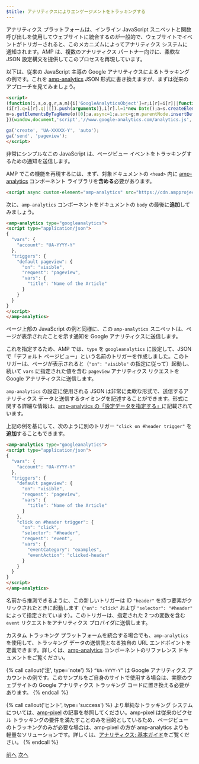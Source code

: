 ```yaml
---
$title: アナリティクスによりエンゲージメントをトラッキングする
---
```


アナリティクス プラットフォームは、インライン JavaScript スニペットと関数呼び出しを使用してウェブサイトに統合するのが一般的で、ウェブサイトでイベントがトリガーされると、このメカニズムによってアナリティクス システムに通知されます。AMP は、複数のアナリティクス パートナー向けに、柔軟な JSON 設定構文を提供してこのプロセスを再現しています。

以下は、従来の JavaScript 主導の Google アナリティクスによるトラッキングの例です。これを [amp-analytics](/ja/docs/reference/components/amp-analytics.html) JSON 形式に書き換えますが、まずは従来のアプローチを見てみましょう。

```html
<script>
(function(i,s,o,g,r,a,m){i['GoogleAnalyticsObject']=r;i[r]=i[r]||function(){
(i[r].q=i[r].q||[]).push(arguments)},i[r].l=1*new Date();a=s.createElement(o),
m=s.getElementsByTagName(o)[0];a.async=1;a.src=g;m.parentNode.insertBefore(a,m)
})(window,document,'script','//www.google-analytics.com/analytics.js','ga');

ga('create', 'UA-XXXXX-Y', 'auto');
ga('send', 'pageview');
</script>
```

非常にシンプルなこの JavaScript は、ページビュー イベントをトラッキングするための通知を送信します。

AMP でこの機能を再現するには、まず、対象ドキュメントの `<head>` 内に [amp-analytics](/ja/docs/reference/components/amp-analytics.html) コンポーネント ライブラリを**含める**必要があります。

```html
<script async custom-element="amp-analytics" src="https://cdn.ampproject.org/v0/amp-analytics-0.1.js"></script>
```

次に、`amp-analytics` コンポーネントをドキュメントの `body` の最後に**追加**してみましょう。

```html
<amp-analytics type="googleanalytics">
<script type="application/json">
{
  "vars": {
    "account": "UA-YYYY-Y"
  },
  "triggers": {
    "default pageview": {
      "on": "visible",
      "request": "pageview",
      "vars": {
        "title": "Name of the Article"
      }
    }
  }
}
</script>
</amp-analytics>
```

ページ上部の JavaScript の例と同様に、この `amp-analytics` スニペットは、ページが表示されたことを示す通知を Google アナリティクスに送信します。

これを指定するため、AMP では、`type` を `googleanalytics` に設定して、JSON で「デフォルト ページビュー」という名前のトリガーを作成しました。このトリガーは、ページが表示されると（`"on": "visible"` の指定に従って）起動し、続いて `vars` に指定された値を含む `pageview` アナリティクス リクエストを Google アナリティクスに送信します。

`amp-analytics` の設定に使用される JSON は非常に柔軟な形式で、送信するアナリティクス データと送信するタイミングを記述することができます。形式に関する詳細な情報は、[amp-analytics の「設定データを指定する」](/ja/docs/reference/components/amp-analytics.html#specifying-configuration-data)に記載されています。

上記の例を基にして、次のように別のトリガー `"click on #header trigger"` を**追加**することもできます。

```html
<amp-analytics type="googleanalytics">
<script type="application/json">
{
  "vars": {
    "account": "UA-YYYY-Y"
  },
  "triggers": {
    "default pageview": {
      "on": "visible",
      "request": "pageview",
      "vars": {
        "title": "Name of the Article"
      }
    },
    "click on #header trigger": {
      "on": "click",
      "selector": "#header",
      "request": "event",
      "vars": {
        "eventCategory": "examples",
        "eventAction": "clicked-header"
      }
    }
  }
}
</script>
</amp-analytics>
```

名前から推測できるように、この新しいトリガーは ID `"header"` を持つ要素がクリックされたときに起動します（`"on": "click"` および `"selector": "#header"` によって指定されています）。このトリガーは、指定された 2 つの変数を含む `event` リクエストをアナリティクス プロバイダに送信します。

カスタム トラッキング プラットフォームを統合する場合でも、`amp-analytics` を使用して、トラッキング データの送信先となる独自の URL エンドポイントを定義できます。詳しくは、[amp-analytics](/ja/docs/reference/components/amp-analytics.html) コンポーネントのリファレンス ドキュメントをご覧ください。

{% call callout('注', type='note') %}
`“UA-YYYY-Y”` は Google アナリティクス アカウントの例です。このサンプルをご自身のサイトで使用する場合は、実際のウェブサイトの Google アナリティクス トラッキング コードに置き換える必要があります。
{% endcall %}

{% call callout('ヒント', type='success') %}
より単純なトラッキング システムについては、[amp-pixel](/ja/docs/reference/components/amp-pixel.html) の記事を参照してください。amp-pixel は従来のピクセル トラッキングの要件を満たすことのみを目的としているため、ページビューのトラッキングのみが必要な場合は、amp-pixel の方が amp-analytics よりも軽量なソリューションです。詳しくは、[アナリティクス: 基本ガイド](/ja/docs/guides/analytics/analytics_basics.html)をご覧ください。
{% endcall %}

<div class="prev-next-buttons">
  <a class="button prev-button" href="/ja/docs/tutorials/add_advanced/adding_carousels.html"><span class="arrow-prev">前へ</span></a>
  <a class="button next-button" href="/ja/docs/tutorials/add_advanced/navigating.html"><span class="arrow-next">次へ</span></a>
</div>
